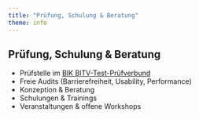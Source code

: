 ```yaml
---
title: "Prüfung, Schulung & Beratung"
theme: info
---
```

## Prüfung, Schulung & Beratung

* Prüfstelle im [BIK BITV-Test-Prüfverbund](https://bitvtest.de)
* Freie Audits (Barrierefreiheit, Usability, Performance)
* Konzeption & Beratung
* Schulungen & Trainings
* Veranstaltungen & offene Workshops 
